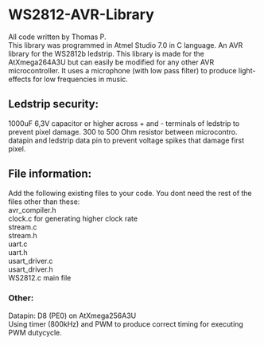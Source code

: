 # WS2812-AVR-Library
All code written by Thomas P.  
This library was programmed in Atmel Studio 7.0 in C language. An AVR library for the WS2812b ledstrip. This library is made for the AtXmega264A3U but can easily be modified for any other AVR microcontroller. It uses a microphone (with low pass filter) to produce light-effects for low frequencies in music.

## Ledstrip security:  
1000uF 6,3V capacitor or higher across + and - terminals of ledstrip to prevent pixel damage. 300 to 500 Ohm resistor between microcontro. datapin and ledstrip data pin to prevent voltage spikes that damage first pixel.

## File information:
Add the following existing files to your code. You dont need the rest of the files other than these:  
  avr_compiler.h  
  clock.c   for generating higher clock rate  
  stream.c  
  stream.h  
  uart.c  
  uart.h  
  usart_driver.c  
  usart_driver.h  
  WS2812.c  main file  
  
### Other:
Datapin: D8 (PE0) on AtXmega256A3U  
Using timer (800kHz) and PWM to produce correct timing for executing PWM dutycycle.
